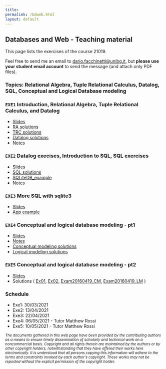 ```yaml
---
title: 
permalink: /bdweb.html
layout: default
---
```


## Databases and Web - Teaching material

This page lists the exercises of the course 21019.

Feel free to send me an email to <dario.facchinetti@unibg.it>, but **please use your student email account** to send the message (and attach only PDF files). 

### Topics: Relational Algebra, Tuple Relational Calculus, Datalog, SQL, Conceptual and Logical Database modeling

### `EXE1` Introduction, Relational Algebra, Tuple Relational Calculus, and Datalog

* [Slides](https://drive.google.com/file/d/1E6Pv3g8YYi0qkP3TT_YHsOGrv7kH3iaX/view?usp=sharing)
* [RA solutions](https://drive.google.com/file/d/1jhMktu2S8t-6F5CB97lnmd_6xqK-Wqq1/view?usp=sharing)
* [TRC solutions](https://drive.google.com/file/d/1n18LZfDrt3UaAH2vAiI2N0gHX_k6vJSY/view?usp=sharing)
* [Datalog solutions](https://drive.google.com/file/d/1puNPEH0br-WPton-V65cmLicd4AKvEO2/view?usp=sharing)
* [Notes](https://drive.google.com/file/d/1ZePyRrW8gX-kr_dp3rWnNF4OTnOXYSje/view?usp=sharing)

### `EXE2` Datalog execises, Introduction to SQL, SQL exercises

* [Slides](https://drive.google.com/file/d/1O8_g2-buDLqkUnx0cmGX34RBa8FWJ3mQ/view?usp=sharing)
* [SQL solutions](https://drive.google.com/file/d/1BKrPz4DU-XqnBaAcjMXOTw3lyFE92J2H/view?usp=sharing)
* [SQLiteDB_example](https://drive.google.com/file/d/1XZ-kwyiheTf5tllRohfYpNKpvjGxrbP8/view?usp=sharing)
* [Notes](https://drive.google.com/file/d/1u6HUTeR7hDi8iQN4WIwW9OBrGjqk6XPl/view?usp=sharing)

### `EXE3` More SQL with sqlite3

* [Slides](https://drive.google.com/file/d/1wNX1w0ydVmAL_K3GXyHjxD5tuTMTGS39/view?usp=sharing)
* [App example](https://drive.google.com/file/d/1v7nmxlpaBSHR8Mrp_e4XFu74_O-IyIG7/view?usp=sharing)

### `EXE4` Conceptual and logical database modeling - pt1

* [Slides](https://drive.google.com/file/d/1Fv0HfDlqWyhW71HbaSM-fyJ_2-WVHMvo/view?usp=sharing)
* [Notes](https://drive.google.com/file/d/1aX121Ud09boINYAqrHJv1HKUftg_S4ig/view?usp=sharing)
* [Conceptual modeling solutions](https://drive.google.com/file/d/1umLqhxz1BR97QtIprzd-WoX0fB7BBxdm/view?usp=sharing)
* [Logical modeling solutions](https://drive.google.com/file/d/1m2bRztfjysiZ1LTbo5bepgIPfAFbaQGi/view?usp=sharing)


### `EXE5` Conceptual and logical database modeling - pt2

* [Slides](https://drive.google.com/file/d/1IFXMYZUsFNkklzwkvjH_PX2g1uVQUT1b/view?usp=sharing)
* Solutions (
[Ex01](https://drive.google.com/file/d/1r4lJAaSpw7M9FAktodYTbx6zQAE63PeB/view?usp=sharing),
[Ex02](https://drive.google.com/file/d/19aun4ywnqcFB_a0IjG2Qva3N4JW8omKF/view?usp=sharing),
[Exam20160419_CM](https://drive.google.com/file/d/1UbZa0P6zioaz9b882ITd3DU1cFnoubIt/view?usp=sharing),
[Exam20160419_LM](https://drive.google.com/file/d/1Sokj4Lq-w1ACOMuhDcfnmPioZUan_dR8/view?usp=sharing)
)

### Schedule

* Exe1: 30/03/2021
* Exe2: 13/04/2021
* Exe3: 22/04/2021
* Exe4: 06/05/2021 - Tutor Matthew Rossi
* Exe5: 10/05/2021 - Tutor Matthew Rossi


<small> _The documents gathered in this web page have been provided by the contributing authors as a means to ensure timely dissemination of scholarly and technical work on a noncommercial basis. Copyright and all rights therein are maintained by the authors or by other copyright holders, notwithstanding that they have offered their works here electronically. It is understood that all persons copying this information will adhere to the terms and constraints invoked by each author's copyright. These works may not be reposted without the explicit permission of the copyright holder._</small>
